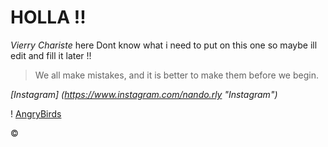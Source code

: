 # HOLLA !!
_Vierry Chariste_ here
Dont know what i need to put on this one so maybe ill edit and fill it later !!
>We all make mistakes, and it is better to make them before we begin.

_[Instagram] (https://www.instagram.com/nando.rly "Instagram")_

! [AngryBirds](https://www.wowkeren.com/display/images/photo/2019/06/21/00261168.jpg)

&copy;